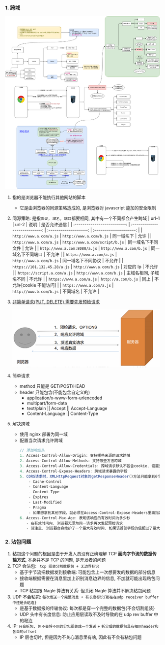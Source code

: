 ### 1. 跨域

![avatar](/static/image/common/http/http-cors.png)

1. 指的是浏览器不能执行其他网站的脚本
   - 它是由浏览器的同源策略造成的, 是浏览器对 javascript 施加的安全限制
2. 同源策略: 是指`协议, 域名, 端口`都要相同, 其中有一个不同都会产生跨域
   | url-1 | url-2 | 说明 | 是否允许通信 |
   | :--------------------------: | :----------------------------: | :--------------------: | :---------------------: |
   | `http://www.a.com/a.js` | `http://www.a.com/b.js` | 同一域名下 | 允许 |
   | `http://www.a.com/a.js` | `http://www.a.com/script/b.js` | 同一域名下不同文件 | 允许 |
   | `http://www.a.com:8080/a.js` | `http://www.a.com/b.js` | 同一域名下不同端口 | 不允许 |
   | `https://www.a.com/a.js` | `http://www.a.com/b.js` | 同一域名下不同协议 | 不允许 |
   | `https://101.132.45.28/a.js` | `http://www.a.com/b.js` | 对应的 Ip | 不允许 |
   | `https://script.a.com/a.js` | `http://www.a.com/b.js` | 主域名相同, 子域名不同 | 不允许 |
   | `https://www.a.com/a.js` | `http://a.com/b.js` | 同上 | 不允许[cookie 不能访问] |
   | `https://www.a.com/a.js` | `http://www.b.com/b.js` | 不同域名 | 不允许 |
3. [非简单请求(PUT, DELETE) 需要先发预检请求](https://developer.mozilla.org/zh-CN/docs/Web/HTTP/Access_control_CORS)

   ![avatar](/static/image/common/http/cross-domain.png)

4. 简单请求
   - method 只能是 GET/POST/HEAD
   - header 只能包含(不能包含自定义的)
     - application/x-www-form-urlencoded
     - multipart/form-data
     - text/plain || Accept || Accept-Language
     - Content-Language || Content-Type
5. 解决跨域
   - 使用 nginx 部署为同一域
   - 配置当次请求允许跨域
     ```js
     // 添加响应头
     1. Access-Control-Allow-Origin: 支持哪些来源的请求跨域
     2. Access-Control-Allow-Methods: 支持哪些方法跨域
     3. Access-Control-Allow-Credentials: 跨域请求默认不包含cookie, 设置为true可以包含 cookie
     4. Access-Control-Expose-Headers: 跨域请求暴露的字段
     5. CORS请求时，XMLHttpRequest对象的getResponseHeader()方法只能拿到6个基本字段:
         - Cache-Control
         - Content-Language
         - Content-Type
         - Expires
         - Last-Modified
         - Pragma
         - 如果想拿到其他字段，就必须在Access-Control-Expose-Headers里面指定
     6. Access-Control-Max-Age: 表明该响应的有效时间为多少秒
        - 在有效时间内, 浏览器无须为同一请求再次发起预检请求
        - 请注意, 浏览器自身维护了一个最大有效时间, 如果该首部字段的值超过了最大有效时间, 将不会生效
     ```

### 2. 沾包问题

1. 粘包这个问题的根因是由于开发⼈员没有正确理解 TCP **⾯向字节流的数据传输⽅式**, 本身并不是 TCP 的问题, 是开发者的问题
2. TCP 会沾包: ` tcp 组装分割数据包 + 无边界标识`
   - 基于字节流把数据发到接收端: 可能包含上⼀次想要发的数据的部分信息
   - 接收端根据需要在消息⾥加上识别消息边界的信息, 不加就可能出现粘包问题
   - TCP 粘包跟 Nagle 算法有关系: 但关闭 Nagle 算法并不解决粘包问题
3. UDP 不会粘包: `每次发送一个完整消息 + 有长度标识{都在在udp receiver buffer 中还是会粘连}`
   - 是基于数据报的传输协议: 每次都是穿一个完整的数据包{不会切割组装}
   - UDP 头中有长度信息: 防止应用层读取不及时导致的在 udp rev buffer 中的粘连
4. IP: `只会拆包, 但不会将不同的分包组装成一个发送` + `拆分后的数据包具有相同header和各自的offset`
   - IP 层也切⽚, 但是因为不关⼼消息⾥有啥, 因此有不会有粘包问题
